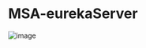 # MSA-eurekaServer

![image](https://github.com/Darren4641/MSA-eurekaServer/assets/74559561/ab84396b-9a5f-4612-bab8-900be663b527)
